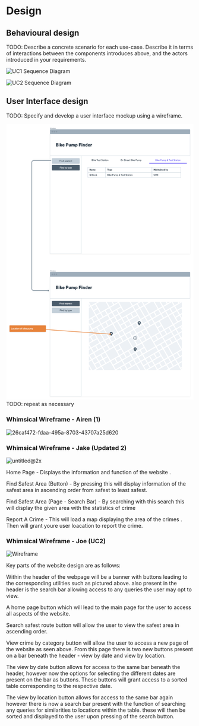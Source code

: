 # Design

## Behavioural design
TODO: Describe a concrete scenario for each use-case. 
Describe it in terms of interactions between the components introduces above, and the actors introduced in your requirements.

![UC1 Sequence Diagram](https://user-images.githubusercontent.com/93520494/166558015-6288e680-2808-4ca5-9f46-cf0bf7584680.jpg)

![UC2 Sequence Diagram](https://user-images.githubusercontent.com/94834832/166523968-1c50da5d-5eff-4ad1-af98-90a7fe166a09.JPG)




## User Interface design
TODO: Specify and develop a user interface mockup using a wireframe.

![Insert your wireframe screenshots for each use-case here](images/wireframe.png)
TODO: repeat as necessary

### Whimsical Wireframe - Airen (1)

![26caf472-fdaa-495a-8703-43707a25d620](https://user-images.githubusercontent.com/86235504/148756418-0f5065d2-cde8-415f-8d78-bdbc593b3915.png)

### Whimsical Wireframe - Jake (Updated 2) 

![untitled@2x](https://user-images.githubusercontent.com/93520494/164234872-77721d8c-35c7-4a2f-bb10-4e11cd8fddcc.png)

Home Page - Displays the information and function of the website . 

Find Safest Area (Button) - By pressing this will display information of the safest area in ascending order from safest to least safest. 

Find Safest Area (Page - Search Bar) - By searching with this search this will display the given area with the statistics of crime 

Report A Crime - This will load a map displaying the area of the crimes . Then will grant youre user loacation to report the crime.

### Whimsical Wireframe - Joe (UC2)

![Wireframe](https://user-images.githubusercontent.com/94834832/166563372-dcd14791-208a-49ce-96a2-ab7902ba8931.png)

Key parts of the website design are as follows:

Within the header of the webpage will be a banner with buttons leading to the corresponding utilities such as pictured above. also present in the header is the search bar allowing access to any queries the user may opt to view.

A home page button which will lead to the main page for the user to access all aspects of the website.

Search safest route button will allow the user to view the safest area in ascending order.

View crime by category button will allow the user to access a new page of the website as seen above. From this page there is two new buttons present on a bar beneath the header - view by date and view by location.

The view by date button allows for access to the same bar beneath the header, however now the options for selecting the different dates are present on the bar as buttons. These buttons will grant access to a sorted table corresponding to the respective date.

The view by location button allows for access to the same bar again however there is now a search bar present with the function of searching any queries for similarities to locations within the table. these will then be sorted and displayed to the user upon pressing of the search button.


